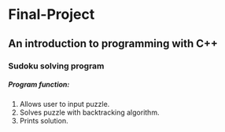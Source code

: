 # Final-Project
## An introduction to programming with C++
### Sudoku solving program

##### Program function:
1. Allows user to input puzzle.
2. Solves puzzle with backtracking algorithm.
3. Prints solution.
